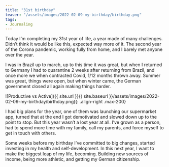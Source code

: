 ```yaml
---
title: "31st birthday"
teaser: "/assets/images/2022-02-09-my-birthday/birthday.png"
tags:
- Journaling
---
```

Today I’m completing my 31st year of life, a year made of many challenges. Didn’t think it would be like this, expected way more of it. The second year of the Corona pandemic, working fully from home, and I barely met anyone over the year.

I was in Brazil up to march, up to this time it was great, but when I returned to Germany I had to quarantine 2 weeks after returning from Brazil, and once more we when contracted Covid, 1/12 months thrown away. Summer was great, things were open, but when winter came, the German government closed all again making things harder.

![Productive vs Active]({{ site.url }}{{ site.baseurl }}/assets/images/2022-02-09-my-birthday/birthday.png){: .align-right .max-200}

I had big plans for the year, one of them was launching our supermarket app, turned that at the end I got demotivated and slowed down up to the point to stop. But this year wasn’t a lost year at all. I’ve grown as a person, had to spend more time with my family, call my parents, and force myself to get in touch with others.

Some weeks before my birthday I’ve committed to big changes, started investing in my health and self-development. In this next year, I want to make the biggest leap of my life, becoming. Building new sources of income, being more athletic, and getting my German citizenship. 
